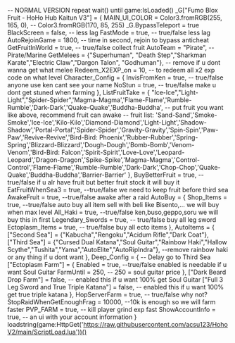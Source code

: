 -- NORMAL VERSION
repeat wait() until game:IsLoaded()
_G["Fumo Blox Fruit - HoHo Hub Kaitun V3"] = {
    MAIN_UI_COLOR = Color3.fromRGB(255, 165, 0), -- Color3.fromRGB(170, 85, 255)
    _G.BypassTeleport = true
    BlackScreen = false, -- less lag
    FastMode = true, -- true/false less lag
    AutoRejoinGame = 1800, -- time in second, rejoin to bypass anticheat
    GetFruitInWorld = true, -- true/false collect fruit
    AutoTeam = "Pirate", -- Pirate/Marine
    GetMelees = {"Superhuman", "Death Step","Sharkman Karate","Electric Claw","Dargon Talon", "Godhuman"}, -- remove if u dont wanna get what melee
    Redeem_X2EXP_on = 10, -- to redeem all x2 exp code on what level
    Character_Config = {
        InvisFromKen = true, -- true/false anyone use ken cant see your name
        NoStun = true, -- true/false make u dont get stuned when farming
    },
    ListFruitTake = {
        "Ice-Ice","Light-Light","Spider-Spider",'Magma-Magma','Flame-Flame','Rumble-Rumble','Dark-Dark','Quake-Quake','Buddha-Buddha',
        -- put fruit you want like above, recommend fruit can awake
        -- fruit list: 'Sand-Sand','Smoke-Smoke','Ice-Ice','Kilo-Kilo','Diamond-Diamond','Light-Light','Shadow-Shadow','Portal-Portal','Spider-Spider','Gravity-Gravity','Spin-Spin','Paw-Paw','Revive-Revive','Bird-Bird: Phoenix','Rubber-Rubber','Spring-Spring','Blizzard-Blizzard','Dough-Dough','Bomb-Bomb','Venom-Venom','Bird-Bird: Falcon','Spirit-Spirit','Love-Love','Leopard-Leopard','Dragon-Dragon','Spike-Spike','Magma-Magma','Control-Control','Flame-Flame','Rumble-Rumble','Dark-Dark','Chop-Chop','Quake-Quake','Buddha-Buddha','Barrier-Barrier'
    },
    BuyBetterFruit = true, --true/false if u alr have fruit but better fruit stock it will buy it
    EatFruitWhenSea3 = true, --true/false we need to keep fruit before third sea
    AwakeFruit = true, --true/false awake after a raid
    AutoBuy = {
        Shop_Items = true, --true/false auto buy all item sell with beli like Bisento,... we will buy when max level
        All_Haki = true, --true/false ken,buso,geppo,soru we will buy this in first
        Legendary_Swords = true, -- true/false buy all leg sword
        Ectoplasm_Items = true, -- true/false buy all ecto items
    },
    AutoItems = {
        ["Second Sea"] = {"Kabucha","Rengoku","Acidum Rifle","Dark Coat"},
        ["Third Sea"] = {"Cursed Dual Katana","Soul Guitar","Rainbow Haki","Hallow Scythe","Tushita","Yama","AutoElite","AutoRipIndra"},
        --remove rainbow haki or any thing if u dont want
    },
    Deep_Config = {
        -- Delay go to Third Sea
        ["Ectoplasm Farm"] = {
            Enabled = true, --true/false enabled is needable if u want Soul Guitar
            FarmUntil = 250, -- 250 = soul guitar price
        },
        ["Dark Beard Drop Farm"] = false, -- enabled this if u want 100% get Soul Guitar
        ["Full 3 Leg Sword and True Triple Katana"] = false, -- enabled this if u want 100% get true triple katana
    },
    HopServerFarm = true, -- true/false why not?
    StopRaidWhenGetEnoughFrag = 10000, --10k is enough so we will farm faster
    PVP_FARM = true, -- kill player grind exp fast
    ShowAccountInfo = true, -- an ui with your account information
}
loadstring(game:HttpGet('https://raw.githubusercontent.com/acsu123/HohoV2/main/ScriptLoad.lua'))()
